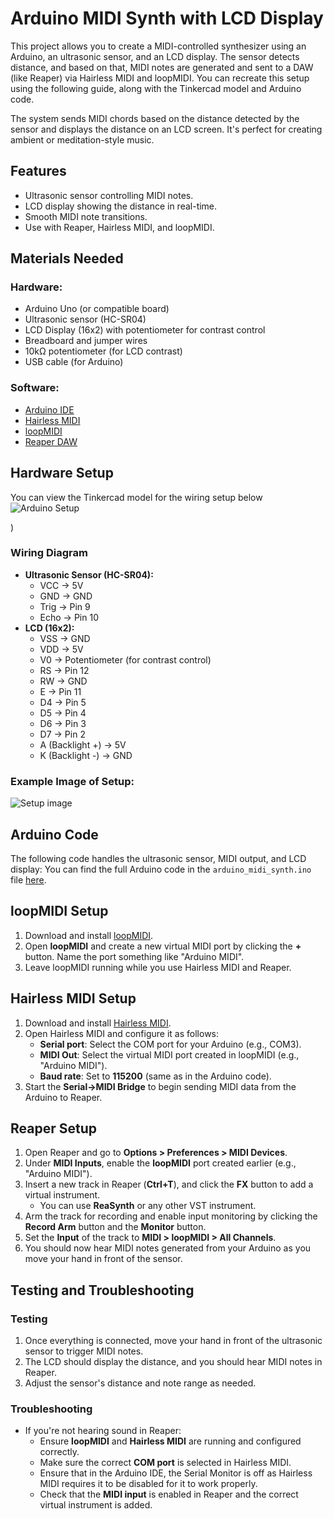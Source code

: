 # Arduino MIDI Synth with LCD Display

This project allows you to create a MIDI-controlled synthesizer using an Arduino, an ultrasonic sensor, and an LCD display. The sensor detects distance, and based on that, MIDI notes are generated and sent to a DAW (like Reaper) via Hairless MIDI and loopMIDI. You can recreate this setup using the following guide, along with the Tinkercad model and Arduino code.

The system sends MIDI chords based on the distance detected by the sensor and displays the distance on an LCD screen. It's perfect for creating ambient or meditation-style music.

## Features
- Ultrasonic sensor controlling MIDI notes.
- LCD display showing the distance in real-time.
- Smooth MIDI note transitions.
- Use with Reaper, Hairless MIDI, and loopMIDI.
## Materials Needed

### Hardware:
- Arduino Uno (or compatible board)
- Ultrasonic sensor (HC-SR04)
- LCD Display (16x2) with potentiometer for contrast control
- Breadboard and jumper wires
- 10kΩ potentiometer (for LCD contrast)
- USB cable (for Arduino)

### Software:
- [Arduino IDE](https://www.arduino.cc/en/software)
- [Hairless MIDI](http://projectgus.github.io/hairless-midiserial/)
- [loopMIDI](https://www.tobias-erichsen.de/software/loopmidi.html)
- [Reaper DAW](https://www.reaper.fm/)
## Hardware Setup

You can view the Tinkercad model for the wiring setup below
![Arduino Setup](https://github.com/user-attachments/assets/e3406aed-52cb-44b2-b432-21ccadbea267)

)

### Wiring Diagram
- **Ultrasonic Sensor (HC-SR04):**
  - VCC → 5V
  - GND → GND
  - Trig → Pin 9
  - Echo → Pin 10
- **LCD (16x2):**
  - VSS → GND
  - VDD → 5V
  - V0 → Potentiometer (for contrast control)
  - RS → Pin 12
  - RW → GND
  - E → Pin 11
  - D4 → Pin 5
  - D5 → Pin 4
  - D6 → Pin 3
  - D7 → Pin 2
  - A (Backlight +) → 5V
  - K (Backlight -) → GND

### Example Image of Setup:
![Setup image](https://github.com/user-attachments/assets/250ddc1c-b7fe-4f9a-b3db-02fb7cd63029)

## Arduino Code

The following code handles the ultrasonic sensor, MIDI output, and LCD display:
You can find the full Arduino code in the `arduino_midi_synth.ino` file [here](arduino_midi_synth.ino).
## loopMIDI Setup

1. Download and install [loopMIDI](https://www.tobias-erichsen.de/software/loopmidi.html).
2. Open **loopMIDI** and create a new virtual MIDI port by clicking the **+** button. Name the port something like "Arduino MIDI".
3. Leave loopMIDI running while you use Hairless MIDI and Reaper.

## Hairless MIDI Setup

1. Download and install [Hairless MIDI](http://projectgus.github.io/hairless-midiserial/).
2. Open Hairless MIDI and configure it as follows:
   - **Serial port**: Select the COM port for your Arduino (e.g., COM3).
   - **MIDI Out**: Select the virtual MIDI port created in loopMIDI (e.g., "Arduino MIDI").
   - **Baud rate**: Set to **115200** (same as in the Arduino code).
3. Start the **Serial→MIDI Bridge** to begin sending MIDI data from the Arduino to Reaper.

## Reaper Setup

1. Open Reaper and go to **Options > Preferences > MIDI Devices**.
2. Under **MIDI Inputs**, enable the **loopMIDI** port created earlier (e.g., "Arduino MIDI").
3. Insert a new track in Reaper (**Ctrl+T**), and click the **FX** button to add a virtual instrument.
   - You can use **ReaSynth** or any other VST instrument.
4. Arm the track for recording and enable input monitoring by clicking the **Record Arm** button and the **Monitor** button.
5. Set the **Input** of the track to **MIDI > loopMIDI > All Channels**.
6. You should now hear MIDI notes generated from your Arduino as you move your hand in front of the sensor.

## Testing and Troubleshooting

### Testing
1. Once everything is connected, move your hand in front of the ultrasonic sensor to trigger MIDI notes.
2. The LCD should display the distance, and you should hear MIDI notes in Reaper.
3. Adjust the sensor's distance and note range as needed.

### Troubleshooting
- If you're not hearing sound in Reaper:
  - Ensure **loopMIDI** and **Hairless MIDI** are running and configured correctly.
  - Make sure the correct **COM port** is selected in Hairless MIDI.
  - Ensure that in the Arduino IDE, the Serial Monitor is off as Hairless MIDI requires it to be disabled for it to work properly. 
  - Check that the **MIDI input** is enabled in Reaper and the correct virtual instrument is added.


